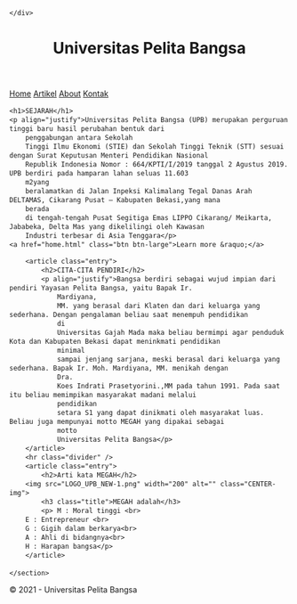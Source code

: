 <!DOCTYPE html>
<html lang="en">

<head>
    <meta charset="UTF-8">
    <meta name="viewport" content="width=device-width, initial-scale=1.0">
    <title>Layout Sederhana</title>
    <link rel="stylesheet" href="style_about_kontak.css">
</head>

<body>
    <div id="container">

    </div>
</body>

</html>

<header>
    <h1>Universitas Pelita Bangsa</h1>
</header>
<nav>
    <a href="home.html" >Home</a>
    <a href="artikel.html">Artikel</a>
    <a href="about.html"class="active">About</a>
    <a href="kontak.html">Kontak</a>
</nav>
<section id="hero">
    
    <h1>SEJARAH</h1>
    <p align="justify">Universitas Pelita Bangsa (UPB) merupakan perguruan tinggi baru hasil perubahan bentuk dari
        penggabungan antara Sekolah
        Tinggi Ilmu Ekonomi (STIE) dan Sekolah Tinggi Teknik (STT) sesuai dengan Surat Keputusan Menteri Pendidikan Nasional
        Republik Indonesia Nomor : 664/KPTI/I/2019 tanggal 2 Agustus 2019. UPB berdiri pada hamparan lahan seluas 11.603
        m2yang
        beralamatkan di Jalan Inpeksi Kalimalang Tegal Danas Arah DELTAMAS, Cikarang Pusat – Kabupaten Bekasi,yang mana
        berada
        di tengah-tengah Pusat Segitiga Emas LIPPO Cikarang/ Meikarta, Jababeka, Delta Mas yang dikelilingi oleh Kawasan
        Industri terbesar di Asia Tenggara</p>
    <a href="home.html" class="btn btn-large">Learn more &raquo;</a>
</section>

        <article class="entry">
            <h2>CITA-CITA PENDIRI</h2>
            <p align="justify">Bangsa berdiri sebagai wujud impian dari pendiri Yayasan Pelita Bangsa, yaitu Bapak Ir.
                Mardiyana,
                MM. yang berasal dari Klaten dan dari keluarga yang sederhana. Dengan pengalaman beliau saat menempuh pendidikan
                di
                Universitas Gajah Mada maka beliau bermimpi agar penduduk Kota dan Kabupaten Bekasi dapat meninkmati pendidikan
                minimal
                sampai jenjang sarjana, meski berasal dari keluarga yang sederhana. Bapak Ir. Moh. Mardiyana, MM. menikah dengan
                Dra.
                Koes Indrati Prasetyorini.,MM pada tahun 1991. Pada saat itu beliau memimpikan masyarakat madani melalui
                pendidikan
                setara S1 yang dapat dinikmati oleh masyarakat luas. Beliau juga mempunyai motto MEGAH yang dipakai sebagai
                motto
                Universitas Pelita Bangsa</p>
        </article>
        <hr class="divider" />
        <article class="entry">
            <h2>Arti kata MEGAH</h2>
        <img src="LOGO_UPB_NEW-1.png" width="200" alt="" class="CENTER-img">
            <h3 class="title">MEGAH adalah</h3>
            <p> M : Moral tinggi <br>
        E : Entrepreneur <br>
        G : Gigih dalam berkarya<br>
        A : Ahli di bidangnya<br>
        H : Harapan bangsa</p>
        </article>

    </section>

   
</section>

<footer>
    <p>&copy; 2021 - Universitas Pelita Bangsa</p>
</footer>
